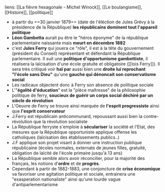 liens: [[La fièvre hexagonale - Michel Winock]], [[Le boulangisme]], [[Histoire]], [[politique]]

- à partir du ==30 janvier 1879== (date de l'éléction de Jules Grévy à la présidence de la République) **les républicains dominent tout l'appareil politique**
- **Léon Gambetta** aurait pu être le "héros éponyme" de la république parlementaire naissante mais **meurt en décembre 1882**
- c'est **Jules Ferry** qui jouera ce "rôle", il est à la tête du gouvernement (président du Conseil) représentant et défendant la République parlementaire. Il suit une **politique d'opportunisme gambettiste**, il réalisera la laïcisation d'une école gratuite et obligatoire ([[lois Ferry]]). Il sera très critiqué voir **haï par** aussi bien une **droite lui reprochant "l'école sans Dieu"** qu'une **gauche qui dénoncait son conservatisme social**
- Les radicaux objectent donc à Ferry son absence de politique sociale 
- L'"**égalité d'éducation**" est la "pièce maîtresse" de la philosophie politique de ferry, **soucieux de guérir un corps social déchiré par un siècle de révolution**
- L'Oeuvre de Ferry se trouve ainsi marquée de **l'esprit progressiste** ainsi que **l'esprit conservateur**
- J.Ferry est républicain anticommunard, repoussant aussi bien la contre-révolution que la révolution socialiste
- La République ferryste s'emploie à **séculariser** la société et l'Etat, des mesures que la République opportuniste applique offense les catholiques (laïcisation des établissements publics..) 
- J.F applique son projet visant à donner une instruction publique républicaine (écoles normales, externats de jeunes filles, gratuité, obligation de laïcité de l'école primaire jusqu'à 13 ans)
- La République semble alors avoir réconcilier, pour la majorité des français, les notions d'**ordre** et de **progrès**.
- Cependant à partir de 1882-1883, une conjoncture de **crise économique** va favoriser une agitation politique et sociale, entrainera une "exasperation nationaliste" ainsi qu'une lourde vague d'antiparlementarisme